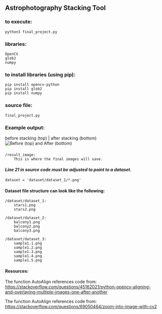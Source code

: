 ## Astrophotography Stacking Tool

### to execute:
	python3 final_project.py

### libraries:
	OpenCV
	glob2
	numpy

### to install libraries (using pip):
	pip install opencv-python
	pip install glob2
	pip install numpy

### source file:
	final_project.py

### Example output:
before stacking (top) | after stacking (bottom)
![Before (top) and After (bottom)](output_example/before_and_after_stacking.jpg)

###
	/result_image:
		This is where the final images will save.

#### *Line 21 in source code must be adjusted to point to a dataset.*
	dataset = 'dataset/dataset_1/*.png' 

#### Dataset file structure can look like the following: 

	/dataset/dataset_1:
		stars1.png
		stars2.png

	/dataset/dataset_2:
		balcony1.png
		balcony2.png
		balcony3.png

	/dataset/dataset_3:
		sample1.1.png
		sample1.2.png
		sample1.3.png
		sample1.4.png
		sample1.5.png

#### Resources:

The function AutoAlign references code from: 
https://stackoverflow.com/questions/45162021/python-opencv-aligning-and-overlaying-multiple-images-one-after-another

The function AutoAlign references code from: 
https://stackoverflow.com/questions/69050464/zoom-into-image-with-cv2
